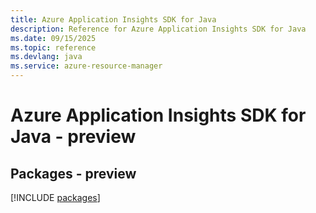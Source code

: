 ```yaml
---
title: Azure Application Insights SDK for Java
description: Reference for Azure Application Insights SDK for Java
ms.date: 09/15/2025
ms.topic: reference
ms.devlang: java
ms.service: azure-resource-manager
---
```

# Azure Application Insights SDK for Java - preview
## Packages - preview
[!INCLUDE [packages](application-insights-index.md)]